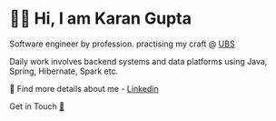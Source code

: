 # 👦🏻 Hi, I am Karan Gupta

Software engineer by profession. practising my craft @ [UBS](https://ubs.com)

Daily work involves backend systems and data platforms using Java, Spring, Hibernate, Spark etc.

🎪 Find more details about me - [Linkedin](https://www.linkedin.com/in/compscikaran/)

Get in Touch [📧](mailto:gkaran184@gmail.com)


<!---
compscikaran/compscikaran is a ✨ special ✨ repository because its `README.md` (this file) appears on your GitHub profile.
You can click the Preview link to take a look at your changes.
--->
